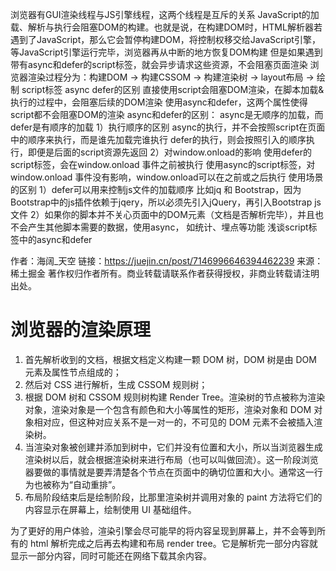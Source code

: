 浏览器有GUI渲染线程与JS引擎线程，这两个线程是互斥的关系
JavaScript的加载、解析与执行会阻塞DOM的构建。也就是说，在构建DOM时，HTML解析器若遇到了JavaScript，那么它会暂停构建DOM，将控制权移交给JavaScript引擎，等JavaScript引擎运行完毕，浏览器再从中断的地方恢复DOM构建
但是如果遇到带有async和defer的script标签，就会异步请求这些资源，不会阻塞页面渲染
浏览器渲染过程分为：构建DOM -> 构建CSSOM -> 构建渲染树 -> layout布局 -> 绘制
script标签 async defer的区别
直接使用script会阻塞DOM渲染，在脚本加载&执行的过程中，会阻塞后续的DOM渲染
使用async和defer，这两个属性使得script都不会阻塞DOM的渲染
async和defer的区别：
async是无顺序的加载，而defer是有顺序的加载
1）执行顺序的区别
async的执行，并不会按照script在页面中的顺序来执行，而是谁先加载完谁执行
defer的执行，则会按照引入的顺序执行，即便是后面的script资源先返回
2）对window.onload的影响
使用defer的script标签，会在window.onload 事件之前被执行
使用async的script标签，对window.onload 事件没有影响，window.onload可以在之前或之后执行
使用场景的区别
1）defer可以用来控制js文件的加载顺序
比如jq 和 Bootstrap，因为Bootstrap中的js插件依赖于jqery，所以必须先引入jQuery，再引入Bootstrap js文件
2）如果你的脚本并不关心页面中的DOM元素（文档是否解析完毕），并且也不会产生其他脚本需要的数据，使用async， 如统计、埋点等功能
浅谈script标签中的async和defer


作者：海阔_天空
链接：https://juejin.cn/post/7146996646394462239
来源：稀土掘金
著作权归作者所有。商业转载请联系作者获得授权，非商业转载请注明出处。
# 浏览器的渲染原理
1. 首先解析收到的文档，根据文档定义构建一颗 DOM 树，DOM 树是由 DOM 元素及属性节点组成的；
2. 然后对 CSS 进行解析，生成 CSSOM 规则树；
3. 根据 DOM 树和 CSSOM 规则树构建 Render Tree。渲染树的节点被称为渲染对象，渲染对象是一个包含有颜色和大小等属性的矩形，渲染对象和 DOM 对象相对应，但这种对应关系不是一对一的，不可见的 DOM 元素不会被插入渲染树。
4. 当渲染对象被创建并添加到树中，它们并没有位置和大小，所以当浏览器生成渲染树以后，就会根据渲染树来进行布局（也可以叫做回流）。这一阶段浏览器要做的事情就是要弄清楚各个节点在页面中的确切位置和大小。通常这一行为也被称为“自动重排”。
5. 布局阶段结束后是绘制阶段，比那里渲染树并调用对象的 paint 方法将它们的内容显示在屏幕上，绘制使用 UI 基础组件。

为了更好的用户体验，渲染引擎会尽可能早的将内容呈现到屏幕上，并不会等到所有的 html 解析完成之后再去构建和布局 render tree。它是解析完一部分内容就显示一部分内容，同时可能还在网络下载其余内容。
